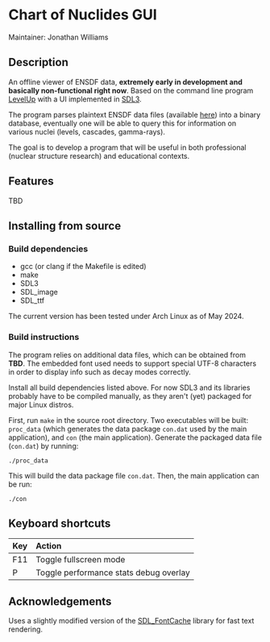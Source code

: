 # **Chart of Nuclides GUI**

Maintainer: Jonathan Williams

## Description

An offline viewer of ENSDF data, **extremely early in development and basically non-functional right now**.  Based on the command line program [LevelUp](https://github.com/e-j-w/LevelUp) with a UI implemented in [SDL3](https://github.com/libsdl-org/SDL).

The program parses plaintext ENSDF data files (available [here](https://www.nndc.bnl.gov/ensarchivals/)) into a binary database, eventually one will be able to query this for information on various nuclei (levels, cascades, gamma-rays).

The goal is to develop a program that will be useful in both professional (nuclear structure research) and educational contexts.

## Features

TBD

## Installing from source

### Build dependencies

* gcc (or clang if the Makefile is edited)
* make
* SDL3
* SDL_image
* SDL_ttf

The current version has been tested under Arch Linux as of May 2024.

### Build instructions

The program relies on additional data files, which can be obtained from **TBD**.  The embedded font used needs to support special UTF-8 characters in order to display info such as decay modes correctly.

Install all build dependencies listed above.  For now SDL3 and its libraries probably have to be compiled manually, as they aren't (yet) packaged for major Linux distros.

First, run `make` in the source root directory. Two executables will be built: `proc_data` (which generates the data package `con.dat` used by the main application), and `con` (the main application). Generate the packaged data file (`con.dat`) by running: 

```
./proc_data
```

This will build the data package file `con.dat`. Then, the main application can be run:

```
./con
```

## Keyboard shortcuts

| Key        | Action |
| :--------- | :----- |
| F11        | Toggle fullscreen mode |
| P          | Toggle performance stats debug overlay |


## Acknowledgements

Uses a slightly modified version of the [SDL_FontCache](https://github.com/grimfang4/SDL_FontCache) library for fast text rendering.
